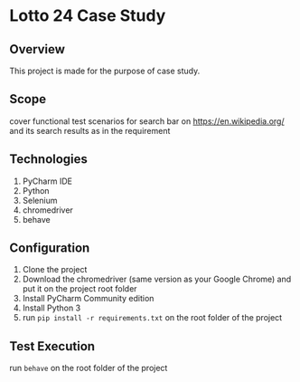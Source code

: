 # Lotto 24 Case Study

Overview
---

This project is made for the purpose of case study.

Scope
----
cover functional test scenarios for search bar on https://en.wikipedia.org/ and its search results as in the requirement

Technologies
----
1. PyCharm IDE
2. Python
3. Selenium
4. chromedriver
5. behave

Configuration
----
1. Clone the project
2. Download the chromedriver (same version as your Google Chrome) and put it on the project root folder
3. Install PyCharm Community edition
4. Install Python 3
5. run  `pip install -r requirements.txt` on the root folder of the project

Test Execution
----
run  `behave` on the root folder of the project